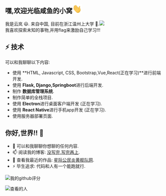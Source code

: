 <h2> 嘿,欢迎光临咸鱼的小窝<img src="https://raw.githubusercontent.com/ABSphreak/ABSphreak/master/gifs/Hi.gif" width="30px"></h2>

<img align='right' src='https://user-images.githubusercontent.com/5713670/87202985-820dcb80-c2b6-11ea-9f56-7ec461c497c3.gif' width='200"'>

我是云岚 😃. 来自中国, 目前在浙江温州上大学 🏫. 我喜欢探索未知的事物,并用flag来激励自己学习!!!

## ⚡ 技术
可以和我聊聊以下内容:
- 使用 **HTML, Javascript, CSS, Bootstrap,Vue,React(正在学习)**进行前端开发.
- 使用 **Flask, Django,Springboot**进行后端开发.
- 制作 **数据库管理系统**.
- 制作简单的全栈项目.
- 使用 **Electron**进行桌面客户端开发 (正在学习).
- 使用 **React Native**进行手机app开发 (正在学习).
- 使用服务器部署页面.
## 你好,世界!! 🤔
- 💬 可以和我聊聊你想聊的任何内容.
- 📫 阅读我的博客: [没写完,写完再上](/).
- 🎯 查看我最近的作品: [星际公民炎黄舰队网](https://www.starcitizench.cn/).
- ⚡ 毕生追求: 代码和人有一个能跑就行.

![我的github评分](https://github-readme-stats.vercel.app/api?username=Lyc0430&hide=["issues"]&show_icons=true)

![查看的人](https://visitor-badge.glitch.me/badge?page_id=Lyc0430.Lyc0430)

